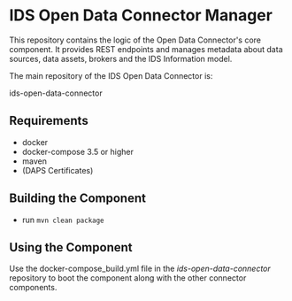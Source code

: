 # IDS Open Data Connector Manager

This repository contains the logic of the Open Data Connector's core component. It provides REST endpoints and manages metadata 
about data sources, data assets, brokers and the IDS Information model.

The main repository of the IDS Open Data Connector is: 

ids-open-data-connector

## Requirements
* docker
* docker-compose 3.5 or higher
* maven
* (DAPS Certificates)

## Building the Component
* run ``mvn clean package``

## Using the Component
Use the docker-compose_build.yml file in the *ids-open-data-connector* repository to boot the component along with the 
other connector components.


